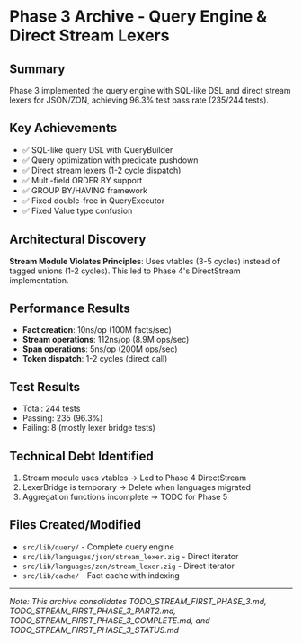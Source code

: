 # Phase 3 Archive - Query Engine & Direct Stream Lexers

## Summary
Phase 3 implemented the query engine with SQL-like DSL and direct stream lexers for JSON/ZON, achieving 96.3% test pass rate (235/244 tests).

## Key Achievements
- ✅ SQL-like query DSL with QueryBuilder
- ✅ Query optimization with predicate pushdown
- ✅ Direct stream lexers (1-2 cycle dispatch)
- ✅ Multi-field ORDER BY support
- ✅ GROUP BY/HAVING framework
- ✅ Fixed double-free in QueryExecutor
- ✅ Fixed Value type confusion

## Architectural Discovery
**Stream Module Violates Principles**: Uses vtables (3-5 cycles) instead of tagged unions (1-2 cycles). This led to Phase 4's DirectStream implementation.

## Performance Results
- **Fact creation**: 10ns/op (100M facts/sec)
- **Stream operations**: 112ns/op (8.9M ops/sec)
- **Span operations**: 5ns/op (200M ops/sec)
- **Token dispatch**: 1-2 cycles (direct call)

## Test Results
- Total: 244 tests
- Passing: 235 (96.3%)
- Failing: 8 (mostly lexer bridge tests)

## Technical Debt Identified
1. Stream module uses vtables → Led to Phase 4 DirectStream
2. LexerBridge is temporary → Delete when languages migrated
3. Aggregation functions incomplete → TODO for Phase 5

## Files Created/Modified
- `src/lib/query/` - Complete query engine
- `src/lib/languages/json/stream_lexer.zig` - Direct iterator
- `src/lib/languages/zon/stream_lexer.zig` - Direct iterator
- `src/lib/cache/` - Fact cache with indexing

---
*Note: This archive consolidates TODO_STREAM_FIRST_PHASE_3.md, TODO_STREAM_FIRST_PHASE_3_PART2.md, TODO_STREAM_FIRST_PHASE_3_COMPLETE.md, and TODO_STREAM_FIRST_PHASE_3_STATUS.md*